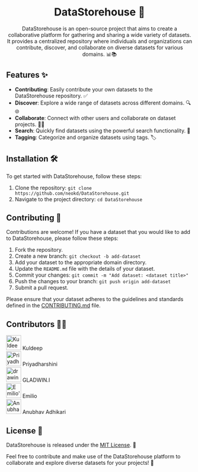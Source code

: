 <div align="center">

# DataStorehouse 🚀

DataStorehouse is an open-source project that aims to create a collaborative platform for gathering and sharing a wide variety of datasets. It provides a centralized repository where individuals and organizations can contribute, discover, and collaborate on diverse datasets for various domains. 📊📚

</div>

## Features ✨

- **Contributing**: Easily contribute your own datasets to the DataStorehouse repository. ✅
- **Discover**: Explore a wide range of datasets across different domains. 🔍🌐
- **Collaborate**: Connect with other users and collaborate on dataset projects. 🤝💡
- **Search**: Quickly find datasets using the powerful search functionality. 🔎
- **Tagging**: Categorize and organize datasets using tags. 🏷️

## Installation 🛠️

To get started with DataStorehouse, follow these steps:

1. Clone the repository: `git clone https://github.com/neokd/DataStorehouse.git`
2. Navigate to the project directory: `cd DataStorehouse`

## Contributing 👥

Contributions are welcome! If you have a dataset that you would like to add to DataStorehouse, please follow these steps:

1. Fork the repository.
2. Create a new branch: `git checkout -b add-dataset`
3. Add your dataset to the appropriate domain directory.
4. Update the `README.md` file with the details of your dataset.
5. Commit your changes: `git commit -m "Add dataset: <dataset title>"`
6. Push the changes to your branch: `git push origin add-dataset`
7. Submit a pull request.

Please ensure that your dataset adheres to the guidelines and standards defined in the [CONTRIBUTING.md](./CONTRIBUTING.md) file.

## Contributors 🧑‍💻
<img src="https://avatars.githubusercontent.com/u/71772185?s=64&v=4" alt="Kuldeep's profile picture" width="40" align=""> Kuldeep  \
<img src="https://avatars.githubusercontent.com/u/88505434?s=64&v=4" alt="Priyadharshini's profile picture" width="40"/> Priyadharshini  \
<img src="https://avatars.githubusercontent.com/u/88589755?s=64&v=4" alt="drawing" width="40"/> GLADWIN.I  \
<img src="https://avatars.githubusercontent.com/u/101009997?v=4" alt="Emilio's profile picture" width="40"/> Emilio  \
<img src="https://avatars.githubusercontent.com/u/53504460?s=64&v=4" alt="Anubhav Adhikari's profile picture" width="40"/> Anubhav Adhikari 

## License 📝

DataStorehouse is released under the [MIT License](./LICENSE.md). 📄

Feel free to contribute and make use of the DataStorehouse platform to collaborate and explore diverse datasets for your projects! 🌟
